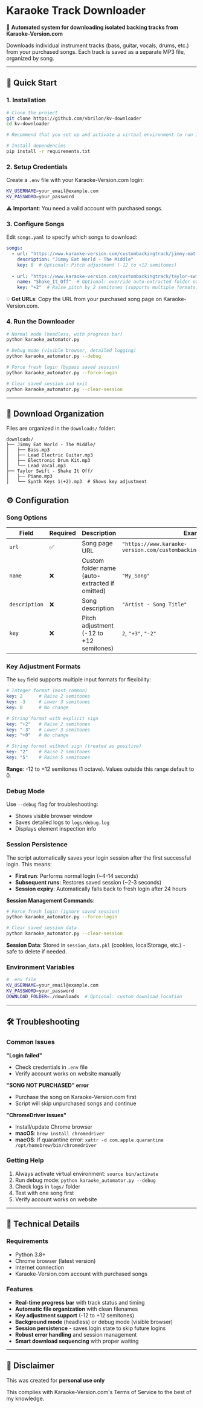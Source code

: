 # Karaoke Track Downloader

🎵 **Automated system for downloading isolated backing tracks from Karaoke-Version.com**

Downloads individual instrument tracks (bass, guitar, vocals, drums, etc.) from your purchased songs. Each track is saved as a separate MP3 file, organized by song.

---

## 🚀 Quick Start

### 1. Installation

```bash
# Clone the project
git clone https://github.com/vbrilon/kv-downloader
cd kv-downloader

# Recommend that you set up and activate a virtual environment to run in

# Install dependencies
pip install -r requirements.txt
```

### 2. Setup Credentials

Create a `.env` file with your Karaoke-Version.com login:

```bash
KV_USERNAME=your_email@example.com
KV_PASSWORD=your_password
```

⚠️ **Important**: You need a valid account with purchased songs.

### 3. Configure Songs

Edit `songs.yaml` to specify which songs to download:

```yaml
songs:
  - url: "https://www.karaoke-version.com/custombackingtrack/jimmy-eat-world/the-middle.html"
    description: "Jimmy Eat World - The Middle"
    key: 0  # Optional: Pitch adjustment (-12 to +12 semitones)
  
  - url: "https://www.karaoke-version.com/custombackingtrack/taylor-swift/shake-it-off.html"
    name: "Shake_It_Off"  # Optional: override auto-extracted folder name
    key: "+2"  # Raise pitch by 2 semitones (supports multiple formats)
```

💡 **Get URLs**: Copy the URL from your purchased song page on Karaoke-Version.com.

### 4. Run the Downloader

```bash
# Normal mode (headless, with progress bar)
python karaoke_automator.py

# Debug mode (visible browser, detailed logging)
python karaoke_automator.py --debug

# Force fresh login (bypass saved session)
python karaoke_automator.py --force-login

# Clear saved session and exit
python karaoke_automator.py --clear-session
```

---

## 📁 Download Organization

Files are organized in the `downloads/` folder:

```
downloads/
├── Jimmy Eat World - The Middle/
│   ├── Bass.mp3
│   ├── Lead Electric Guitar.mp3
│   ├── Electronic Drum Kit.mp3
│   └── Lead Vocal.mp3
├── Taylor Swift - Shake It Off/
│   ├── Piano.mp3
│   └── Synth Keys 1(+2).mp3  # Shows key adjustment
```

## ⚙️ Configuration

### Song Options

| Field | Required | Description | Example |
|-------|----------|-------------|---------|
| `url` | ✅ | Song page URL | `"https://www.karaoke-version.com/custombackingtrack/artist/song.html"` |
| `name` | ❌ | Custom folder name (auto-extracted if omitted) | `"My_Song"` |
| `description` | ❌ | Song description | `"Artist - Song Title"` |
| `key` | ❌ | Pitch adjustment (-12 to +12 semitones) | `2`, `"+3"`, `"-2"` |

### Key Adjustment Formats

The `key` field supports multiple input formats for flexibility:

```yaml
# Integer format (most common)
key: 2      # Raise 2 semitones
key: -3     # Lower 3 semitones  
key: 0      # No change

# String format with explicit sign
key: "+2"   # Raise 2 semitones
key: "-3"   # Lower 3 semitones
key: "+0"   # No change

# String format without sign (treated as positive)
key: "2"    # Raise 2 semitones
key: "5"    # Raise 5 semitones
```

**Range**: -12 to +12 semitones (1 octave). Values outside this range default to 0.

### Debug Mode

Use `--debug` flag for troubleshooting:
- Shows visible browser window
- Saves detailed logs to `logs/debug.log`
- Displays element inspection info

### Session Persistence

The script automatically saves your login session after the first successful login. This means:

- **First run**: Performs normal login (~4-14 seconds)
- **Subsequent runs**: Restores saved session (~2-3 seconds)
- **Session expiry**: Automatically falls back to fresh login after 24 hours

**Session Management Commands**:
```bash
# Force fresh login (ignore saved session)
python karaoke_automator.py --force-login

# Clear saved session data
python karaoke_automator.py --clear-session
```

**Session Data**: Stored in `session_data.pkl` (cookies, localStorage, etc.) - safe to delete if needed.

### Environment Variables

```bash
# .env file
KV_USERNAME=your_email@example.com
KV_PASSWORD=your_password
DOWNLOAD_FOLDER=./downloads  # Optional: custom download location
```

---

## 🛠️ Troubleshooting

### Common Issues

**"Login failed"**
- Check credentials in `.env` file
- Verify account works on website manually

**"SONG NOT PURCHASED" error**
- Purchase the song on Karaoke-Version.com first
- Script will skip unpurchased songs and continue

**"ChromeDriver issues"**
- Install/update Chrome browser
- **macOS**: `brew install chromedriver`
- **macOS**: If quarantine error: `xattr -d com.apple.quarantine /opt/homebrew/bin/chromedriver`

### Getting Help

1. Always activate virtual environment: `source bin/activate`
2. Run debug mode: `python karaoke_automator.py --debug`
3. Check logs in `logs/` folder
4. Test with one song first
5. Verify account works on website

---

## 🔧 Technical Details

### Requirements
- Python 3.8+
- Chrome browser (latest version)
- Internet connection
- Karaoke-Version.com account with purchased songs

### Features
- **Real-time progress bar** with track status and timing
- **Automatic file organization** with clean filenames
- **Key adjustment support** (-12 to +12 semitones)
- **Background mode** (headless) or debug mode (visible browser)
- **Session persistence** - saves login state to skip future logins
- **Robust error handling** and session management
- **Smart download sequencing** with proper waiting

---
## 📄 Disclaimer

This was created for **personal use only** 

This complies with Karaoke-Version.com's Terms of Service to the best of my knowledge.
